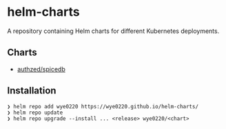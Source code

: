 # helm-charts
A repository containing Helm charts for different Kubernetes deployments.

## Charts
* [authzed/spicedb](./charts/spicedb/README.md)

## Installation
```
❯ helm repo add wye0220 https://wye0220.github.io/helm-charts/
❯ helm repo update
❯ helm repo upgrade --install ... <release> wye0220/<chart>
```